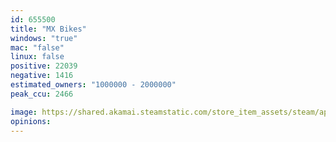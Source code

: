 ```yaml
---
id: 655500
title: "MX Bikes"
windows: "true"
mac: "false"
linux: false
positive: 22039
negative: 1416
estimated_owners: "1000000 - 2000000"
peak_ccu: 2466

image: https://shared.akamai.steamstatic.com/store_item_assets/steam/apps/655500/header.jpg?t=1700586164
opinions:
---
```

